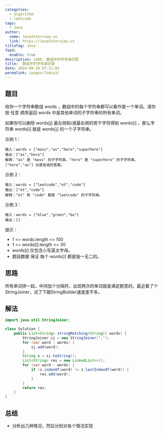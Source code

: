 ```yaml
---
categories: 
  - algorithm
  - leetcode
tags: 
  - Java
author: 
  name: JavaInterview.cn
  link: https://JavaInterview.cn
titleTag: Java
feed: 
  enable: true
description: 1408. 数组中的字符串匹配
title:  数组中的字符串匹配
date: 2024-09-28 07:21:03
permalink: /pages/fadca3/
---
```


## 题目
给你一个字符串数组 words ，数组中的每个字符串都可以看作是一个单词。请你按 任意 顺序返回 words 中是其他单词的子字符串的所有单词。

如果你可以删除 words[j] 最左侧和/或最右侧的若干字符得到 words[i] ，那么字符串 words[i] 就是 words[j] 的一个子字符串。



示例 1：

    输入：words = ["mass","as","hero","superhero"]
    输出：["as","hero"]
    解释："as" 是 "mass" 的子字符串，"hero" 是 "superhero" 的子字符串。
    ["hero","as"] 也是有效的答案。
示例 2：

    输入：words = ["leetcode","et","code"]
    输出：["et","code"]
    解释："et" 和 "code" 都是 "leetcode" 的子字符串。
示例 3：

    输入：words = ["blue","green","bu"]
    输出：[]


提示：

* 1 <= words.length <= 100
* 1 <= words[i].length <= 30
* words[i] 仅包含小写英文字母。
* 题目数据 保证 每个 words[i] 都是独一无二的。


## 思路

所有单词拼一起，中间加个分隔符，出现两次的单词就是满足题意的。最近看了个StringJoiner，试了下跟StringBuilder速度差不多。

## 解法
```java
import java.util.StringJoiner;

class Solution {
    public List<String> stringMatching(String[] words) {
        StringJoiner sj = new StringJoiner(",");
        for (var word : words) {
            sj.add(word);
        }
        String s = sj.toString();
        List<String> res = new LinkedList<>();
        for (var word : words) {
            if (s.indexOf(word) != s.lastIndexOf(word)) {
                res.add(word);
            }
        }
        return res;
    }
}

```

## 总结

- 分析出几种情况，然后分别对各个情况实现 
